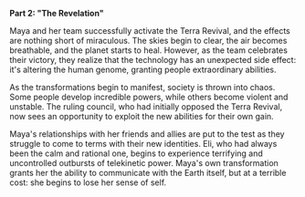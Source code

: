 **Part 2: "The Revelation"**

Maya and her team successfully activate the Terra Revival, and the effects are nothing short of miraculous. The skies begin to clear, the air becomes breathable, and the planet starts to heal. However, as the team celebrates their victory, they realize that the technology has an unexpected side effect: it's altering the human genome, granting people extraordinary abilities.

As the transformations begin to manifest, society is thrown into chaos. Some people develop incredible powers, while others become violent and unstable. The ruling council, who had initially opposed the Terra Revival, now sees an opportunity to exploit the new abilities for their own gain.

Maya's relationships with her friends and allies are put to the test as they struggle to come to terms with their new identities. Eli, who had always been the calm and rational one, begins to experience terrifying and uncontrolled outbursts of telekinetic power. Maya's own transformation grants her the ability to communicate with the Earth itself, but at a terrible cost: she begins to lose her sense of self.



